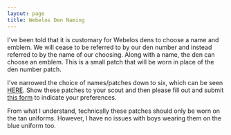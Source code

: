 ```yaml
---
layout: page
title: Webelos Den Naming
---
```


I've been told that it is customary for Webelos dens to choose a name and emblem. We will cease to be referred to by our den number and instead referred to by the name of our choosing. Along with a name, the den can choose an emblem. This is a small patch that will be worn in place of the den number patch.

I've narrowed the choice of names/patches down to six, which can be seen [HERE](/scouts/webelos/patrol-patches.pdf). Show these patches to your scout and then please fill out and submit [this form](https://goo.gl/forms/1uzVD0iYRFIXB59J3) to indicate your preferences.

From what I understand, technically these patches should only be worn on the tan uniforms. However, I have no issues with boys wearing them on the blue uniform too.